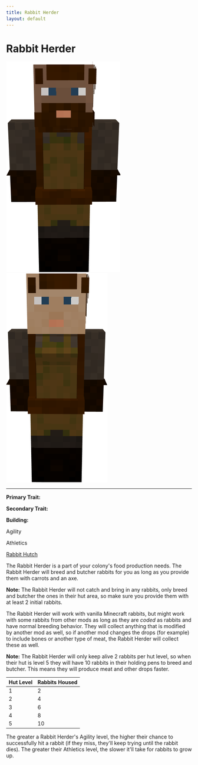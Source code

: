```yaml
---
title: Rabbit Herder
layout: default
---
```

# Rabbit Herder

<div class="infobox box text-center">
<img src="../../assets/images/workers/rabbitherder_m.png" alt="Rabbit Herder Male" />&nbsp;&nbsp;&nbsp;<img src="../../assets/images/workers/rabbitherder_f.png" alt="Rabbit Herder Female" />
<hr />
  <div class="row section-text text-left">
    <div class="col">
      <p><strong>Primary Trait:</strong></p>
      <p><strong>Secondary Trait:</strong></p>
      <p><strong>Building:</strong></p>
    </div>
    <div class="col">
      <p class="traitp">Agility</p>
      <p class="traits">Athletics</p>
      <p><a href="../buildings/rabbithutch">Rabbit Hutch</a></p>
    </div>
  </div>
</div>

The Rabbit Herder is a part of your colony's food production needs. The Rabbit Herder will breed and butcher rabbits for you as long as you provide them with carrots and an axe.

**Note:** The Rabbit Herder will not catch and bring in any rabbits, only breed and butcher the ones in their hut area, so make sure you provide them with at least 2 initial rabbits.

The Rabbit Herder will work with vanilla Minecraft rabbits, but might work with some rabbits from other mods as long as they are *coded* as rabbits and have normal breeding behavior. They will collect anything that is modified by another mod as well, so if another mod changes the drops (for example) to include bones or another type of meat, the Rabbit Herder will collect these as well.

**Note:** The Rabbit Herder will only keep alive 2 rabbits per hut level, so when their hut is level 5 they will have 10 rabbits in their holding pens to breed and butcher. This means they will produce meat and other drops faster.

| Hut Level | Rabbits Housed |
| --------- | ----------- |
| 1         | 2           |
| 2         | 4           |
| 3         | 6           |
| 4         | 8           |
| 5         | 10          |

The greater a Rabbit Herder's Agility level, the higher their chance to successfully hit a rabbit (if they miss, they'll keep trying until the rabbit dies). The greater their Athletics level, the slower it'll take for rabbits to grow up.
